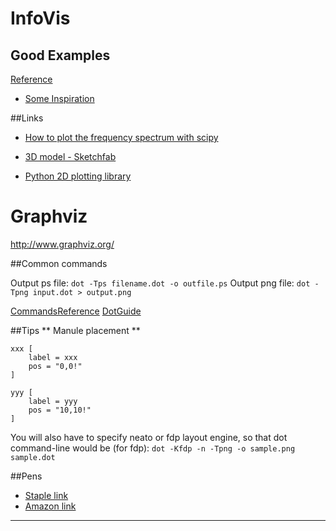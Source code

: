 InfoVis 
==============

## Good Examples

[Reference](http://nbviewer.ipython.org/github/unpingco/Python-for-Signal-Processing/blob/master/More_Fourier_Transform.ipynb)

- [Some Inspiration](http://www.mit.edu/~eugenewu/d3gallery.html)


##Links
- [How to plot the frequency spectrum with scipy](http://glowingpython.blogspot.com/2011/08/how-to-plot-frequency-spectrum-with.html)

- [3D model - Sketchfab](https://sketchfab.com/show/7e2912f5f8794a7b96ef3ac5930e090a)

- [Python 2D plotting library](http://matplotlib.org/)


Graphviz 
==============

http://www.graphviz.org/

##Common commands

Output ps file: `dot -Tps filename.dot -o outfile.ps`
Output png file: `dot -Tpng input.dot > output.png`

[CommandsReference](http://www.graphviz.org/doc/info/command.html)
[DotGuide](http://www.graphviz.org/pdf/dotguide.pdf)


##Tips
** Manule placement **

```
xxx [
    label = xxx
    pos = "0,0!"
]

yyy [
    label = yyy
    pos = "10,10!"
]
```

You will also have to specify neato or fdp layout engine, so that dot command-line would be (for fdp): `dot -Kfdp -n -Tpng -o sample.png sample.dot`


##Pens
- [Staple link](http://www.staples.com/Sakura-Zentangle-11-Piece-Set/product_940800)
- [Amazon link](http://www.amazon.com/Sakura-30062-6-Piece-Pigma-Micron/dp/B0008G8G8Y/ref=sr_1_1?ie=UTF8&qid=1400793680&sr=8-1&keywords=sakura+pen)
- - -


